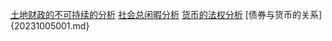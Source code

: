[土地财政的不可持续的分析](202305140001.md)
[社会总闲暇分析](20230108001.md)
[货币的法权分析](20230216001.md)
[债券与货币的关系]{20231005001.md}


